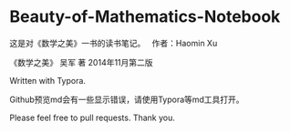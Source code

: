 # Beauty-of-Mathematics-Notebook

这是对《数学之美》一书的读书笔记。   作者：Haomin Xu

《数学之美》 吴军 著    2014年11月第二版

Written with Typora.

Github预览md会有一些显示错误，请使用Typora等md工具打开。

Please feel free to pull requests. Thank you.
